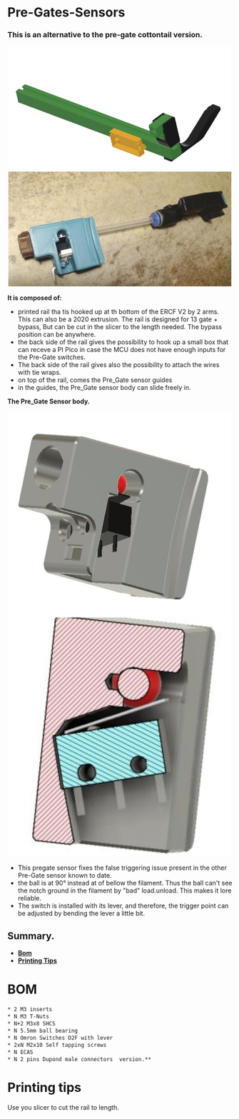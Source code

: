 # **Pre-Gates-Sensors**

### **This is an alternative to the pre-gate cottontail version.** 

<p align=center><img src="Images/Pre-gate-full.JPG" width="500" alt="Pre-gate.JPG"><img src="Images/Pregate&filament path.JPG" width="500" alt="Pre-gate.JPG"></p>

**It is composed of:**
  * printed rail tha tis hooked up at th bottom of the ERCF V2 by 2 arms. This can also be a 2020 extrusion. The rail is designed for 13 gate + bypass, But can be cut in the slicer to the length needed. The bypass position can be anywhere.
  * the back side of the rail gives the possibility to hook up a small box that can receve a PI Pico in case the MCU does not have enough inputs for the Pre-Gate switches.
  * The back side of the rail gives also the possibility to attach the wires with tie wraps.
  * on top of the rail, comes the Pre_Gate sensor guides
  * in the guides, the Pre_Gate sensor body can slide freely in.

**The Pre_Gate Sensor body.**
<p align=center><img src="Images/pre-gate-switch.JPG" width="500" alt="Pre-gate.JPG"><img src="Images/pregate cutout.JPG" width="500" alt="Pre-gate.JPG"></p>

  * This pregate sensor fixes the false triggering issue present in the other Pre-Gate sensor known to date.
  * the ball is at 90° instead at of bellow the filament. Thus the ball can't see the notch ground in the filament by "bad" load.unload. This makes it lore reliable.
  * The switch is installed with its lever, and therefore, the trigger point can be adjusted by bending the lever a little bit.

## Summary.
* **[Bom](#bom)**
* **[Printing Tips](#printing-tips)**

 

# BOM
    * 2 M3 inserts
    * N M3 T-Nuts 
    * N+2 M3x8 SHCS
    * N 5.5mm ball bearing
    * N Omron Switches D2F with lever
    * 2xN M2x10 Self tapping screws
    * N ECAS
    * N 2 pins Dupond male connectors  version.** 



# **Printing tips**
Use you slicer to cut the rail to length.